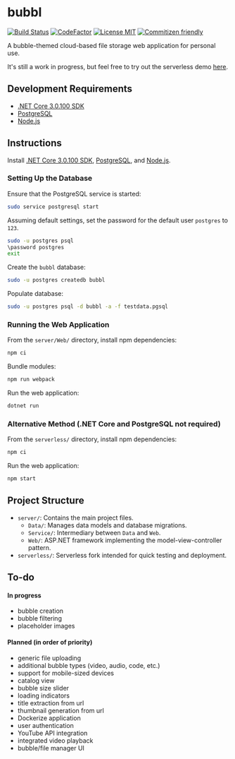 # bubbl

[![Build Status](https://nilla.visualstudio.com/bubbl/_apis/build/status/jcsison.bubbl?branchName=master)](https://nilla.visualstudio.com/bubbl/_build/latest?definitionId=1&branchName=master)
[![CodeFactor](https://www.codefactor.io/repository/github/jcsison/bubbl/badge)](https://www.codefactor.io/repository/github/jcsison/bubbl)
[![License MIT](https://img.shields.io/badge/License-MIT-yellow.svg)](https://github.com/jcsison/bubbl/blob/master/LICENSE)
[![Commitizen friendly](https://img.shields.io/badge/commitizen-friendly-brightgreen.svg)](http://commitizen.github.io/cz-cli/)

A bubble-themed cloud-based file storage web application for personal use.

It's still a work in progress, but feel free to try out the serverless demo [here](https://d3umsnoinocrtq.cloudfront.net/).

## Development Requirements
- [.NET Core 3.0.100 SDK](https://dotnet.microsoft.com/download/dotnet-core/3.0)
- [PostgreSQL](https://www.postgresql.org/download/)
- [Node.js](https://nodejs.org/en/download/current/)

## Instructions
Install [.NET Core 3.0.100 SDK](https://dotnet.microsoft.com/download/dotnet-core/3.0), [PostgreSQL](https://www.postgresql.org/download/), and [Node.js](https://nodejs.org/en/download/current/).

### Setting Up the Database

Ensure that the PostgreSQL service is started:

``` bash
sudo service postgresql start
```

Assuming default settings, set the password for the default user `postgres` to `123`.

```bash
sudo -u postgres psql
\password postgres
exit
```

Create the `bubbl` database:

``` bash
sudo -u postgres createdb bubbl
```

Populate database:

``` bash
sudo -u postgres psql -d bubbl -a -f testdata.pgsql
```

### Running the Web Application

From the `server/Web/` directory, install npm dependencies:

``` bash
npm ci
```

Bundle modules:

``` bash
npm run webpack
```

Run the web application:

``` bash
dotnet run
```

### Alternative Method (.NET Core and PostgreSQL not required)

From the `serverless/` directory, install npm dependencies:

``` bash
npm ci
```

Run the web application:

``` bash
npm start
```

## Project Structure
- `server/`: Contains the main project files.
    - `Data/`: Manages data models and database migrations.
    - `Service/`: Intermediary between `Data` and `Web`.
    - `Web/`: ASP.NET framework implementing the model-view-controller pattern.
- `serverless/`: Serverless fork intended for quick testing and deployment.

## To-do
#### In progress
- bubble creation
- bubble filtering
- placeholder images

#### Planned (in order of priority)
- generic file uploading
- additional bubble types (video, audio, code, etc.)
- support for mobile-sized devices
- catalog view
- bubble size slider
- loading indicators
- title extraction from url
- thumbnail generation from url
- Dockerize application
- user authentication
- YouTube API integration
- integrated video playback
- bubble/file manager UI
